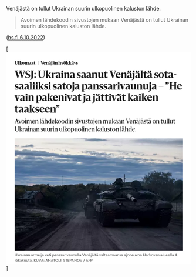 Venäjästä on tullut Ukrainan suurin ulkopuolinen kaluston lähde.



> Avoimen lähdekoodin sivustojen mukaan Venäjästä on tullut Ukrainan suurin
> ulkopuolinen kaluston lähde.

([hs.fi 6.10.2022](https://www.hs.fi/ulkomaat/art-2000009116473.html))

[![Kuvakaappaus hs.fi uutisesta, jossa mainitaan avoimen lähdekoodin sivustot lähteeksi](images/hs.png)]
